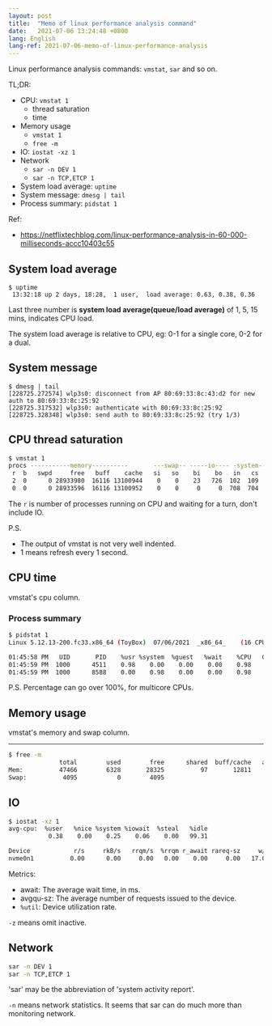 ```yaml
---
layout: post
title:  "Memo of linux performance analysis command"
date:   2021-07-06 13:24:48 +0800
lang: English
lang-ref: 2021-07-06-memo-of-linux-performance-analysis
---
```


Linux performance analysis commands: `vmstat`, `sar` and so on.

TL;DR:
- CPU: `vmstat 1`
    - thread saturation
    - time
- Memory usage
    - `vmstat 1`
    - `free -m`
- IO: `iostat -xz 1`
- Network
    - `sar -n DEV 1`
    - `sar -n TCP,ETCP 1`
- System load average: `uptime`
- System message: `dmesg | tail`
- Process summary: `pidstat 1`

Ref:
- https://netflixtechblog.com/linux-performance-analysis-in-60-000-milliseconds-accc10403c55

## System load average

```
$ uptime
 13:32:18 up 2 days, 18:28,  1 user,  load average: 0.63, 0.38, 0.36
```

Last three number is **system load average(queue/load average)** of 1, 5, 15 mins, indicates CPU load.

The system load average is relative to CPU, eg: 0-1 for a single core, 0-2 for a dual.

## System message

```
$ dmesg | tail
[228725.272574] wlp3s0: disconnect from AP 80:69:33:8c:43:d2 for new auth to 80:69:33:8c:25:92
[228725.317532] wlp3s0: authenticate with 80:69:33:8c:25:92
[228725.328348] wlp3s0: send auth to 80:69:33:8c:25:92 (try 1/3)
```

## CPU thread saturation

```bash
$ vmstat 1
procs -----------memory----------       ---swap-- -----io---- -system-- ------cpu-----
 r  b   swpd     free   buff    cache   si   so    bi    bo   in   cs   us sy id wa st
 2  0      0 28933980  16116 13100944    0    0    23   726  102  109   13  7 80  0  0
 0  0      0 28933596  16116 13100952    0    0     0     0  708  704    0  0 99  0  0
```

The `r` is number of processes running on CPU and waiting for a turn, don't include IO.

P.S.
- The output of vmstat is not very well indented.
- 1 means refresh every 1 second.

## CPU time

vmstat's cpu column.

### Process summary

```bash
$ pidstat 1
Linux 5.12.13-200.fc33.x86_64 (ToyBox) 	07/06/2021 	_x86_64_	(16 CPU)

01:45:58 PM   UID       PID    %usr %system  %guest   %wait    %CPU   CPU  Command
01:45:59 PM  1000      4511    0.98    0.00    0.00    0.00    0.98    13  gnome-shell
01:45:59 PM  1000      8588    0.00    0.98    0.00    0.00    0.98     7  code
```

P.S. Percentage can go over 100%, for multicore CPUs.

## Memory usage

vmstat's memory and swap column.

----

```bash
$ free -m
              total        used        free      shared  buff/cache   available
Mem:          47466        6328       28325          97       12811       40472
Swap:          4095           0        4095
```

## IO

```bash
$ iostat -xz 1
avg-cpu:  %user   %nice %system %iowait  %steal   %idle
           0.38    0.00    0.25    0.06    0.00   99.31

Device            r/s     rkB/s   rrqm/s  %rrqm r_await rareq-sz     w/s     wkB/s   wrqm/s  %wrqm w_await wareq-sz     d/s     dkB/s   drqm/s  %drqm d_await dareq-sz     f/s f_await  aqu-sz  %util
nvme0n1          0.00      0.00     0.00   0.00    0.00     0.00   17.00    152.00     1.00   5.56    0.35     8.94    0.00      0.00     0.00   0.00    0.00     0.00    2.00    0.50    0.01   0.80
```

Metrics:
- await: The average wait time, in ms.
- avgqu-sz: The average number of requests issued to the device. 
- `%util`: Device utilization rate.

`-z` means omit inactive.

## Network

```bash
sar -n DEV 1
sar -n TCP,ETCP 1
```

'sar' may be the abbreviation of 'system activity report'.

`-n` means network statistics. It seems that sar can do much more than monitoring network.

